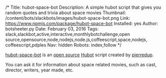 /*
Title: hubot-space-bot
Description: A simple hubot script that gives you random quotes and trivia about space movies
Thumbnail: /content/bots/slackbots/images/hubot-space-bot.png
Link: https://www.npmjs.com/package/hubot-space-bot
Installed: yes
Author: botsheeter.py
Date: February 03, 2016
Tags: slack,slackbot,active,interactive,monthlybotchallenge,open source,opensource,node,nodejs,node.js,coffeescript,space,nodejs, coffeescript,pdples
Nav: hidden
Robots: index,follow
*/

[hubot-space-bot](https://www.npmjs.com/package/hubot-space-bot) is an [open source](https://github.com/pierredup/space-bot) [Hubot](https://hubot.github.com/) script created by [pierredup](https://twitter.com/pdples). 

You can ask it for information about space related movies, such as cast, director, writers, year made, etc.
